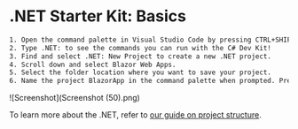 # .NET Starter Kit: Basics

```sh
1. Open the command palette in Visual Studio Code by pressing CTRL+SHIFT+P.
2. Type .NET: to see the commands you can run with the C# Dev Kit!
3. Find and select .NET: New Project to create a new .NET project.
4. Scroll down and select Blazor Web Apps.
5. Select the folder location where you want to save your project.
6. Name the project BlazorApp in the command palette when prompted. Press Enter to confirm.
```

![Screenshot](Screenshot (50).png)

To learn more about the .NET, refer to [our guide on project structure](https://dotnet.microsoft.com/id-id/learn/dotnet/hello-world-tutorial/next).